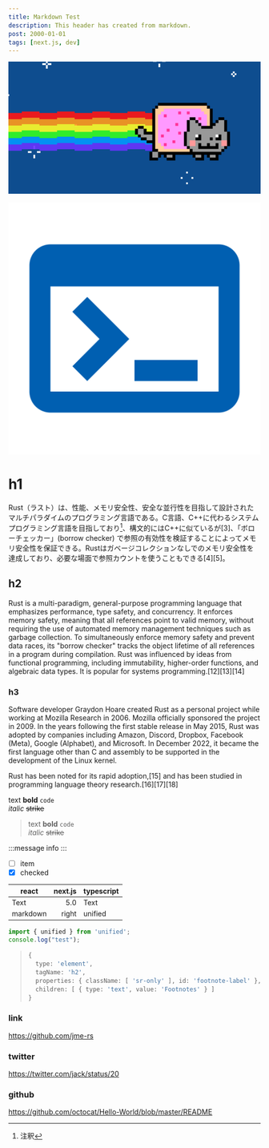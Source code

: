 ```yaml
---
title: Markdown Test
description: This header has created from markdown.
post: 2000-01-01
tags: [next.js, dev]
---
```



![](nyancat.png)

![](icon-512x512.png)


# h1

Rust（ラスト）は、性能、メモリ安全性、安全な並行性を目指して設計されたマルチパラダイムのプログラミング言語である。C言語、C++に代わるシステムプログラミング言語を目指しており[^2]、構文的にはC++に似ているが[3]、「ボローチェッカー」(borrow checker) で参照の有効性を検証することによってメモリ安全性を保証できる。Rustはガベージコレクションなしでのメモリ安全性を達成しており、必要な場面で参照カウントを使うこともできる[4][5]。

[^2]: 注釈



## h2

Rust is a multi-paradigm, general-purpose programming language that emphasizes performance, type safety, and concurrency. It enforces memory safety, meaning that all references point to valid memory, without requiring the use of automated memory management techniques such as garbage collection. To simultaneously enforce memory safety and prevent data races, its "borrow checker" tracks the object lifetime of all references in a program during compilation. Rust was influenced by ideas from functional programming, including immutability, higher-order functions, and algebraic data types. It is popular for systems programming.[12][13][14]

### h3

Software developer Graydon Hoare created Rust as a personal project while working at Mozilla Research in 2006. Mozilla officially sponsored the project in 2009. In the years following the first stable release in May 2015, Rust was adopted by companies including Amazon, Discord, Dropbox, Facebook (Meta), Google (Alphabet), and Microsoft. In December 2022, it became the first language other than C and assembly to be supported in the development of the Linux kernel.

Rust has been noted for its rapid adoption,[15] and has been studied in programming language theory research.[16][17][18]

text **bold** `code`  
*italic* ~~strike~~

> text **bold** `code`  
> *italic* ~~strike~~

:::message
info
:::

- [ ] item
- [x] checked

| react    | next.js | typescript |
| -------- | ------: | ---------- |
| Text     |     5.0 | Text       |
| markdown |   right | unified    |

```ts:test.ts
import { unified } from 'unified';
console.log("test");
```

> ```ts
> {
>   type: 'element',
>   tagName: 'h2',
>   properties: { className: [ 'sr-only' ], id: 'footnote-label' },
>   children: [ { type: 'text', value: 'Footnotes' } ]
> }
> ```

### link

https://github.com/jme-rs

### twitter

https://twitter.com/jack/status/20

### github

https://github.com/octocat/Hello-World/blob/master/README